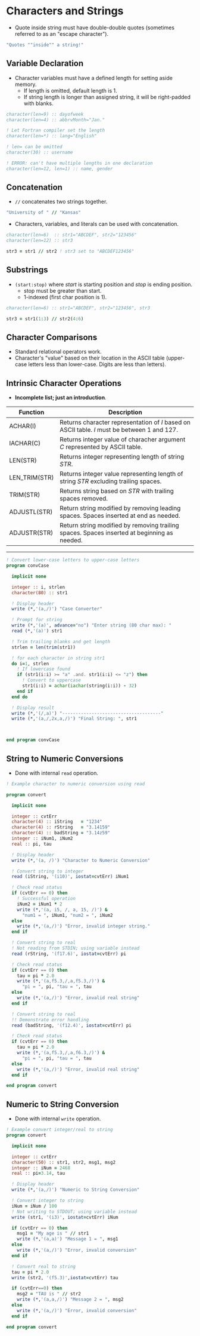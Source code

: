<!--
  Author: NE- https://github.com/NE-
  Date: 2022 September 02
  Purpose: General Fortran (95/2003/2008) Characters and Strings Notes.
-->

# Characters and Strings
- Quote inside string must have double-double quotes (sometimes referred to as an "escape character").
```fortran
"Quotes ""inside"" a string!"
```

## Variable Declaration
- Character variables must have a defined length for setting aside memory.
  - If length is omitted, default length is 1.
  - If string length is longer than assigned string, it will be right-padded with blanks.
```fortran
character(len=9) :: dayofweek
character(len=4) :: abbrvMonth="Jan."

! Let Fortran compiler set the length
character(len=*) :: lang="English"

! len= can be omitted
character(30) :: username

! ERROR: can't have multiple lengths in one declaration
character(len=12, len=1) :: name, gender
```

## Concatenation
- `//` concatenates two strings together.
```fortran
"University of " // "Kansas"
```
- Characters, variables, and literals can be used with concatenation.
```fortran
character(len=6)  :: str1="ABCDEF", str2="123456"
character(len=12) :: str3

str3 = str1 // str2 ! str3 set to "ABCDEF123456"
```


## Substrings
- `(start:stop)` where *start* is starting position and *stop* is ending position.
  - stop must be greater than start.
  - 1-indexed (first char position is 1).
```fortran
character(len=6) :: str1="ABCDEF", str2="123456", str3

str3 = str1(1:3) // str2(4:6)
```

## Character Comparisons
- Standard relational operators work.
- Character's "value" based on their location in the ASCII table (upper-case letters less than lower-case. Digits are less than letters).

## Intrinsic Character Operations
- **Incomplete list; just an introduction**.

 | Function | Description |
 | -------- | ----------- |
 | ACHAR(I) | Returns character representation of *I* based on ASCII table. *I* must be between 1 and 127. |
 | IACHAR(C) | Returns integer value of characher argument *C* represented by ASCII table. |
 | LEN(STR) | Returns integer representing length of string *STR*. |
 | LEN_TRIM(STR) | Returns integer value representing length of string *STR* excluding trailing spaces. |
 | TRIM(STR) | Returns string based on *STR* with trailing spaces removed. |
 | ADJUSTL(STR) | Return string modified by removing leading spaces. Spaces inserted at end as needed. |
 | ADJUSTR(STR) | Return string modified by removing trailing spaces. Spaces inserted at beginning as needed. |
---

```fortran
! Convert lower-case letters to upper-case letters
program convCase

  implicit none

  integer :: i, strlen
  character(80) :: str1

  ! Display header
  write (*,'(a,/)') "Case Converter"

  ! Prompt for string
  write (*,'(a)', advance="no") "Enter string (80 char max): "
  read (*,'(a)') str1

  ! Trim trailing blanks and get length
  strlen = len(trim(str1))

  ! for each character in string str1
  do i=1, strlen
    ! If lowercase found
    if (str1(i:i) >= "a" .and. str1(i:i) <= "z") then
      ! Convert to uppercase
      str1(i:i) = achar(iachar(string(i:i)) - 32)
    end if
  end do

  ! Display result
  write (*,'(/,a)') "-------------------------------------"
  write (*,'(a,/,2x,a,/)') "Final String: ", str1



end program convCase
```

## String to Numeric Conversions
- Done with internal `read` operation.
```fortran
! Example character to numeric conversion using read

program convert

  implicit none

  integer :: cvtErr
  character(4) :: iString   = "1234"
  character(4) :: rString   = "3.14159"
  character(4) :: badString = "3.14z59"
  integer :: iNum1, iNum2
  real :: pi, tau

  ! Display header
  write (*,'(a, /)') "Character to Numeric Conversion"

  ! Convert string to integer
  read (iString, '(i10)', iostat=cvtErr) iNum1

  ! Check read status
  if (cvtErr == 0) then
    ! Successful operation
    iNum2 = iNum1 * 2
    write (*,'(a, i5, /, a, 15, /)') &
      "num1 = ", iNum1, "num2 = ", iNum2
  else
    write (*,'(a,/)') "Error, invalid integer string."
  end if

  ! Convert string to real
  ! Not reading from STDIN; using variable instead
  read (rString, '(f17.6)', iostat=cvtErr) pi

  ! Check read status
  if (cvtErr == 0) then
    tau = pi * 2.0
    write (*,'(a,f5.3,/,a,f5.3,/)') &
      "pi = ", pi, "tau = ", tau
  else
    write (*,'(a,/)') "Error, invalid real string"
  end if

  ! Convert string to real
  !! Demonstrate error handling
  read (badString, '(f12.4)', iostat=cvtErr) pi

  ! Check read status
  if (cvtErr == 0) then
    tau = pi * 2.0
    write (*,'(a,f5.3,/,a,f6.3,/)') &
      "pi = ", pi, "tau = ", tau
  else
    write (*,'(a,/)') "Error, invalid real string"
  end if

end program convert
```

## Numeric to String Conversion
- Done with internal `write` operation.
```fortran
! Example convert integer/real to string
program convert

  implicit none

  integer :: cvtErr
  character(50) :: str1, str2, msg1, msg2
  integer :: iNum = 2468
  real :: pi=3.14, tau

  ! Display header
  write (*,'(a,/)') "Numeric to String Conversion"

  ! Convert integer to string
  iNum = iNum / 100
  ! Not writing to STDOUT; using variable instead
  write (str1, '(i3)', iostat=cvtErr) iNum

  if (cvtErr == 0) then
    msg1 = "My age is " // str1
    write (*,'(a,a)') "Message 1 = ", msg1
  else
    write (*,'(a,/)') "Error, invalid conversion"
  end if

  ! Convert real to string
  tau = pi * 2.0
  write (str2, '(f5.3)',iostat=cvtErr) tau

  if (cvtErr==0) then
    msg2 = "TAU is " // str2
    write (*,'(a,a,/)') "Message 2 = ", msg2
  else
    write (*,'(a,/)') "Error, invalid conversion"
  end if

end program convert